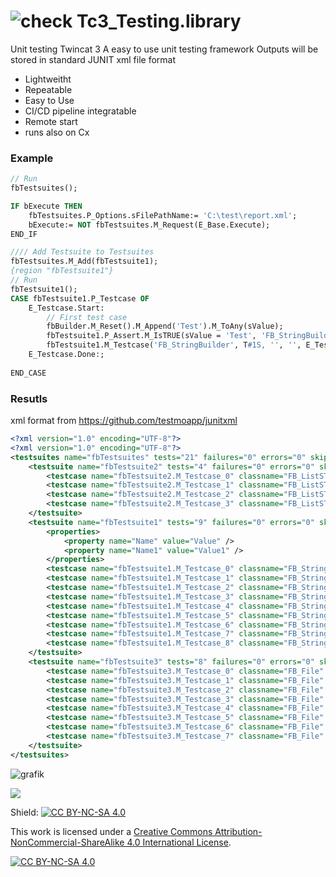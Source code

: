 
# ![check](https://user-images.githubusercontent.com/48495545/228613908-fd86b481-6052-455c-8fd1-57020d1d3b8a.svg) Tc3_Testing.library
Unit testing Twincat 3
A easy to use unit testing framework
Outputs will be stored in standard JUNIT xml file format

* Lightweitht
* Repeatable
* Easy to Use
* CI/CD pipeline integratable
* Remote start
* runs also on Cx

### Example
```pascal
// Run
fbTestsuites();

IF bExecute THEN
	fbTestsuites.P_Options.sFilePathName:= 'C:\test\report.xml';
	bExecute:= NOT fbTestsuites.M_Request(E_Base.Execute);
END_IF

//// Add Testsuite to Testsuites
fbTestsuites.M_Add(fbTestsuite1);
{region "fbTestsuite1"}
// Run
fbTestsuite1();
CASE fbTestsuite1.P_Testcase OF
	E_Testcase.Start:
		// First test case
		fbBuilder.M_Reset().M_Append('Test').M_ToAny(sValue);
		fbTestsuite1.P_Assert.M_IsTRUE(sValue = 'Test', 'FB_StringBuilder.M_Append()');
		fbTestsuite1.M_Testcase('FB_StringBuilder', T#1S, '', '', E_Testcase.Done);	
	E_Testcase.Done:;
	
END_CASE
```

### Resutls
xml format from https://github.com/testmoapp/junitxml

```xml
<?xml version="1.0" encoding="UTF-8"?>
<?xml version="1.0" encoding="UTF-8"?>
<testsuites name="fbTestsuites" tests="21" failures="0" errors="0" skipped="0" assertions="30" time="0.300" timestamp="2023-07-26T15:09:41.665">
	<testsuite name="fbTestsuite2" tests="4" failures="0" errors="0" skipped="0" assertions="8" time="0.030" timestamp="2023-07-26T15:09:41.705" file="">
		<testcase name="fbTestsuite2.M_Testcase_0" classname="FB_ListSTRING" assertions="3" time="0.0100" file="" line="" />
		<testcase name="fbTestsuite2.M_Testcase_1" classname="FB_ListSTRING" assertions="1" time="0.0100" file="" line="" />
		<testcase name="fbTestsuite2.M_Testcase_2" classname="FB_ListSTRING" assertions="3" time="0.0100" file="" line="" />
		<testcase name="fbTestsuite2.M_Testcase_3" classname="FB_ListSTRING" assertions="1" time="0.0100" file="" line="" />
	</testsuite>
	<testsuite name="fbTestsuite1" tests="9" failures="0" errors="0" skipped="0" assertions="14" time="0.080" timestamp="2023-07-26T15:09:41.705" file="Some.TcPou">
		<properties>
			<property name="Name" value="Value" />
			<property name="Name1" value="Value1" />
		</properties>
		<testcase name="fbTestsuite1.M_Testcase_0" classname="FB_StringBuilder" assertions="1" time="0.0100" file="" line="" />
		<testcase name="fbTestsuite1.M_Testcase_1" classname="FB_StringBuilder" assertions="2" time="0.0100" file="" line="" />
		<testcase name="fbTestsuite1.M_Testcase_2" classname="FB_StringBuilder" assertions="2" time="0.0100" file="" line="" />
		<testcase name="fbTestsuite1.M_Testcase_3" classname="FB_StringBuilder" assertions="2" time="0.0100" file="" line="" />
		<testcase name="fbTestsuite1.M_Testcase_4" classname="FB_StringBuilder" assertions="2" time="0.0100" file="" line="" />
		<testcase name="fbTestsuite1.M_Testcase_5" classname="FB_StringBuilder" assertions="2" time="0.0100" file="" line="" />
		<testcase name="fbTestsuite1.M_Testcase_6" classname="FB_StringBuilder" assertions="1" time="0.0100" file="" line="" />
		<testcase name="fbTestsuite1.M_Testcase_7" classname="FB_StringBuilder" assertions="1" time="0.0100" file="" line="" />
		<testcase name="fbTestsuite1.M_Testcase_8" classname="FB_StringBuilder" assertions="1" time="0.0100" file="" line="" />
	</testsuite>
	<testsuite name="fbTestsuite3" tests="8" failures="0" errors="0" skipped="0" assertions="8" time="0.250" timestamp="2023-07-26T15:09:41.705" file="">
		<testcase name="fbTestsuite3.M_Testcase_0" classname="FB_File" assertions="1" time="0.0300" file="" line="" />
		<testcase name="fbTestsuite3.M_Testcase_1" classname="FB_File" assertions="1" time="0.0600" file="" line="" />
		<testcase name="fbTestsuite3.M_Testcase_2" classname="FB_File" assertions="1" time="0.0300" file="" line="" />
		<testcase name="fbTestsuite3.M_Testcase_3" classname="FB_File" assertions="1" time="0.0300" file="" line="" />
		<testcase name="fbTestsuite3.M_Testcase_4" classname="FB_File" assertions="1" time="0.0500" file="" line="" />
		<testcase name="fbTestsuite3.M_Testcase_5" classname="FB_File" assertions="1" time="0.0100" file="" line="" />
		<testcase name="fbTestsuite3.M_Testcase_6" classname="FB_File" assertions="1" time="0.0200" file="" line="" />
		<testcase name="fbTestsuite3.M_Testcase_7" classname="FB_File" assertions="1" time="0.0300" file="" line="" />
	</testsuite>
</testsuites>
```

![grafik](https://github.com/PeterZerlauth/Testing/assets/48495545/e5bd0a1f-5c42-4650-aa56-1a0818cb9795)



<a href="https://www.buymeacoffee.com/9wjvwz24g6b"><img src="https://img.buymeacoffee.com/button-api/?text=Buy me a beer&emoji=🍺&slug=9wjvwz24g6b&button_colour=5F7FFF&font_colour=ffffff&font_family=Cookie&outline_colour=000000&coffee_colour=FFDD00" /></a>



Shield: [![CC BY-NC-SA 4.0][cc-by-nc-sa-shield]][cc-by-nc-sa]

This work is licensed under a
[Creative Commons Attribution-NonCommercial-ShareAlike 4.0 International License][cc-by-nc-sa].

[![CC BY-NC-SA 4.0][cc-by-nc-sa-image]][cc-by-nc-sa]

[cc-by-nc-sa]: http://creativecommons.org/licenses/by-nc-sa/4.0/
[cc-by-nc-sa-image]: https://licensebuttons.net/l/by-nc-sa/4.0/88x31.png
[cc-by-nc-sa-shield]: https://img.shields.io/badge/License-CC%20BY--NC--SA%204.0-lightgrey.svg
